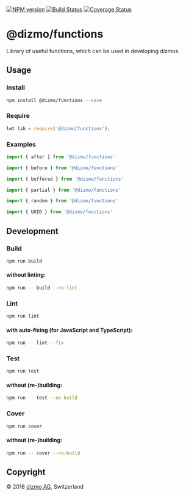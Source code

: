 [![NPM version](https://badge.fury.io/js/%40dizmo%2Ffunctions.svg)](https://npmjs.org/package/@dizmo/functions)
[![Build Status](https://travis-ci.org/dizmo/functions.svg?branch=master)](https://travis-ci.org/dizmo/functions)
[![Coverage Status](https://coveralls.io/repos/github/dizmo/functions/badge.svg?branch=master)](https://coveralls.io/github/dizmo/functions?branch=master)

# @dizmo/functions
Library of useful functions, which can be used in developing dizmos.

## Usage
### Install
```sh
npm install @dizmo/functions --save
```
### Require
```javascript
let lib = require('@dizmo/functions');
```
### Examples
```typescript
import { after } from '@dizmo/functions'
```
```typescript
import { before } from '@dizmo/functions'
```
```typescript
import { buffered } from '@dizmo/functions'
```
```typescript
import { partial } from '@dizmo/functions'
```
```typescript
import { random } from '@dizmo/functions'
```
```typescript
import { UUID } from '@dizmo/functions'
```
## Development
### Build
```sh
npm run build
```
#### without linting:
```sh
npm run -- build --no-lint
```
### Lint
```sh
npm run lint
```
#### with auto-fixing (for JavaScript and TypeScript):
```sh
npm run -- lint --fix
```
### Test
```sh
npm run test
```
#### without (re-)building:
```sh
npm run -- test --no-build
```
### Cover
```sh
npm run cover
```
#### without (re-)building:
```sh
npm run -- cover --no-build
```

## Copyright

 © 2018 [dizmo AG](http://dizmo.com/), Switzerland
